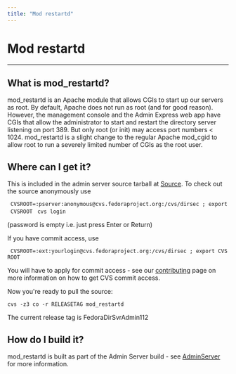 ```yaml
---
title: "Mod restartd"
---
```


# Mod restartd
--------------

What is mod\_restartd?
----------------------

mod\_restartd is an Apache module that allows CGIs to start up our servers as root. By default, Apache does not run as root (and for good reason). However, the management console and the Admin Express web app have CGIs that allow the administrator to start and restart the directory server listening on port 389. But only root (or init) may access port numbers \< 1024. mod\_restartd is a slight change to the regular Apache mod\_cgid to allow root to run a severely limited number of CGIs as the root user.

Where can I get it?
-------------------

This is included in the admin server source tarball at [Source](../development/source.html). To check out the source anonymously use

` CVSROOT=:pserver:anonymous@cvs.fedoraproject.org:/cvs/dirsec ; export CVSROOT`
` cvs login`

(password is empty i.e. just press Enter or Return)

If you have commit access, use

` CVSROOT=:ext:yourlogin@cvs.fedoraproject.org:/cvs/dirsec ; export CVSROOT`

You will have to apply for commit access - see our [contributing](../development/contributing.html) page on more information on how to get CVS commit access.

Now you're ready to pull the source:

`cvs -z3 co -r RELEASETAG mod_restartd`

The current release tag is FedoraDirSvrAdmin112

How do I build it?
------------------

mod\_restartd is built as part of the Admin Server build - see [AdminServer](adminserver.html) for more information.
